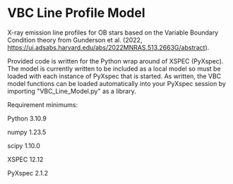 # VBC Line Profile Model

X-ray emission line profiles for OB stars based on the Variable Boundary Condition theory from Gunderson et al. (2022, https://ui.adsabs.harvard.edu/abs/2022MNRAS.513.2663G/abstract).

Provided code is written for the Python wrap around of XSPEC (PyXspec). The model is currently written to be included as a local model so must be loaded with each instance of PyXspec that is started. As written, the VBC model functions can be loaded automatically into your PyXspec session by importing "VBC_Line_Model.py" as a library.

Requirement minimums:

Python 3.10.9

numpy 1.23.5

scipy 1.10.0

XSPEC 12.12

PyXspec 2.1.2

